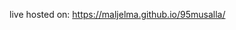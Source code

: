 live hosted on: https://maljelma.github.io/95musalla/
<!-- 95 musalla pray-time time-table -->
<!-- 
    - this code was implemented by: Mohammad Aljelmawi on 2024-03-19 Toronto, ON CA
    - code refactoring is not done yet - may have functions with repetitive logic.
    - this code is provided as is with no grantee
    - was created for 95 musalla site
    - provided as all-in-one so it can be added as an embedded content to google sites
    - limited testing have been done - no functions outcomes testing
    - code drive active(always update); most be updated to process friendly logic(only when data values changed e.g current time)
    - active running functionality is for current-time proposes; disabling it will not affect data-table
    - data is loaded staticky form an embedded js-array
    - information about collection of pray-time-data(excel sheet)  is provided where the data are embedded.
    - if it was to be embedded as a site in a data frame(will make data editing simpler) structure change will be applied upon request.
    - you can use the actual hosted site in an embedded frame as a link to page OR copy index.html document content and paste directly in google site as an embedded html script.
 -->